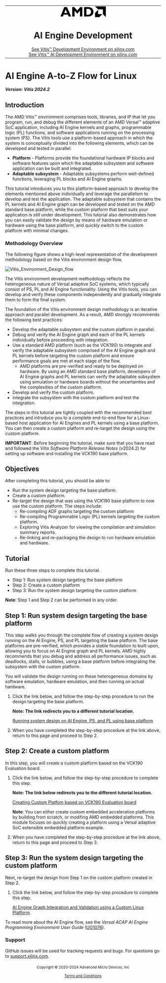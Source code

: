 ﻿<table class="sphinxhide" width="100%">
 <tr width="100%">
    <td align="center"><img src="https://raw.githubusercontent.com/Xilinx/Image-Collateral/main/xilinx-logo.png" width="30%"/><h1>AI Engine Development</h1>
    <a href="https://www.xilinx.com/products/design-tools/vitis.html">See Vitis™ Development Environment on xilinx.com</br></a>
    <a href="https://www.xilinx.com/products/design-tools/vitis/vitis-ai.html">See Vitis™ AI Development Environment on xilinx.com</a>
    </td>
 </tr>
</table>

# AI Engine A-to-Z Flow for Linux

***Version: Vitis 2024.2***

## Introduction

The AMD Vitis™ environment comprises tools, libraries, and IP that let you program, run, and debug the different elements of an AMD Versal&trade; adaptive SoC application, including AI Engine kernels and graphs, programmable logic (PL) functions, and software applications running on the processing system (PS). The Vitis tools use a platform-based approach in which the system is conceptually divided into the following elements, which can be developed and tested in parallel:

* **Platform** - Platforms provide the foundational hardware IP blocks and software features upon which the adaptable subsystem and software application can be built and integrated.
* **Adaptable subsystem** - Adaptable subsystems perform well-defined functions, leveraging PL blocks and AI Engine graphs.

This tutorial introduces you to this platform-based approach to develop the elements mentioned above individually and leverage the parallelism to develop and test the application. The adaptable subsystem that contains the PL kernels and AI Engine graph can be developed and tested on the AMD standard base platform, while the custom platform that best suits your application is still under development. This tutorial also demonstrates how you can easily validate the design by means of hardware emulation or hardware using the base platform, and quickly switch to the custom platform with minimal changes.

### Methodology Overview
The following figure shows a high-level representation of the development methodology based on the Vitis environment design flow.

![Vitis_Environment_Design_flow](./images/vitis_design_flow.png)

The Vitis environment development methodology reflects the heterogeneous nature of Versal adaptive SoC systems, which typically consist of PS, PL and AI Engine functionality. Using the Vitis tools, you can develop and verify these components independently and gradually integrate them to form the final system. 

The foundation of the Vitis environment design methodology is an iterative approach and parallel development. As a result, AMD strongly recommends the following best practices:

* Develop the adaptable subsystem and the custom platform in parallel.
* Debug and verify the AI Engine graph and each of the PL kernels individually before proceeding with integration.
* Use a standard AMD platform (such as the VCK190) to integrate and verify the adaptable subsystem comprised of the AI Engine graph and PL kernels before targeting the custom platform and ensure performance goals are met at each stage of the flow.
  * AMD platforms are pre-verified and ready to be deployed on hardware. By using an AMD standard base platform, developers of AI Engine graphs and PL kernels can verify the adaptable subsystem using simulation or hardware boards without the uncertainties and the complexities of the custom platform.
* Develop and verify the custom platform.
* Integrate the subsystem with the custom platform and test the integration.
 

The steps in this tutorial are tightly coupled with the recommended best practices and introduce you to a complete end-to-end flow for a Linux-based host application for AI Engines and PL kernels using a base platform. You can then create a custom platform and re-target the design using the custom platform.

**IMPORTANT**: Before beginning the tutorial, make sure that you have read and followed the *Vitis Software Platform Release Notes* (v2024.2) for setting up software and installing the VCK190 base platform.

## Objectives

After completing this tutorial, you should be able to:

* Run the system design targeting the base platform.
* Create a custom platform.
* Re-target the design that was using the VCK190 base platform to now use the custom platform.
  The steps include:
  * Re-compiling ADF graphs targeting the custom platform
  * Re-compiling Programmable Logic (PL) kernels targeting the custom platform.
  * Exploring Vitis Analyzer for viewing the compilation and simulation summary reports. 
  * Re-linking and re-packaging the design to run hardware emulation and hardware.

## Tutorial
Run these three steps to complete this tutorial.
* Step 1: Run system design targeting the base platform
* Step 2: Create a custom platform
* Step 3: Run the system design targeting the custom platform

**Note**: Step 1 and Step 2 can be performed in any order.

## Step 1: Run system design targeting the base platform 

This step walks you through the complete flow of creating a system design running on the AI Engine, PS, and PL targeting the base platform. The base platforms are pre-verified, which provides a stable foundation to built upon, allowing you to focus on AI Engine graph and PL kernels. AMD highly recommends that you debug and address all performance issues, such as deadlocks, stalls, or bubbles, using a base platform before integrating the subsystem with the custom platform.

You will validate the design running on these heterogeneous domains by software emulation, hardware emulation, and then running on actual hardware. 

1. Click the link below, and follow the step-by-step procedure to run the design targeting the base platform.

   **Note: The link redirects you to a different tutorial location.**

    [Running system design on AI Engine, PS, and PL using base platform](../05-AI-engine-versal-integration/README.md)

2. When you have completed the step-by-step procedure at the link above, return to this page and proceed to Step 2.


## Step 2: Create a custom platform 

In this step, you will create a custom platform based on the VCK190 Evaluation board. 

1. Click the link below, and follow the step-by-step procedure to complete this step.

   **Note: The link below redirects you to the different tutorial location.**

   [Creating Custom Platfom based on VCK190 Evaluation board](../../../../Getting_Started/Vitis_Platform/README.md)

   **Note**: You can either create custom embedded acceleration platforms by building from scratch, or modifing AMD embedded platforms. This module focuses on quickly creating a platform using a Versal adaptive SoC extensible embedded platform example.
2. When you have completed the step-by-step procedure at the link above, return to this page and proceed to Step 3.

## Step 3: Run the system design targeting the custom platform

Next, re-target the design from Step 1 on the custom platform created in Step 2. 

1. Click the link below, and follow the step-by-step procedure to complete this step.

    [AI Engine Graph Integration and Validation using a Custom Linux Platform](steps_to_run_design_on_cust_plfm.md).

To read more about the AI Engine flow, see the *Versal ACAP AI Engine Programming Environment User Guide* ([UG1076](https://docs.amd.com/r/en-US/ug1076-ai-engine-environment)).


### Support

GitHub issues will be used for tracking requests and bugs. For questions go to [support.xilinx.com](https://support.xilinx.com/).


<p class="sphinxhide" align="center"><sub>Copyright © 2020–2024 Advanced Micro Devices, Inc</sub></p>

<p class="sphinxhide" align="center"><sup><a href="https://www.amd.com/en/corporate/copyright">Terms and Conditions</a></sup></p>
